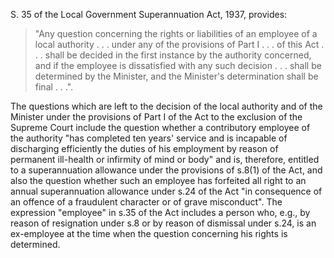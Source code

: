 S. 35 of the Local Government Superannuation Act, 1937, provides: 
> "Any question concerning the rights or liabilities of an employee of a local authority . . . under any of the provisions of Part I . . . of this Act . . . shall be decided in the first instance by the authority concerned, and if the employee is dissatisfied with any such decision . . . shall be determined by the Minister, and the Minister's determination shall be final . . .". 

The questions which are left to the decision of the local authority and of the Minister under the provisions of Part I of the Act to the exclusion of the Supreme Court include the question whether a contributory employee of the authority "has completed ten years' service and is incapable of discharging efficiently the duties of his employment by reason of permanent ill-health or infirmity of mind or body" and is, therefore, entitled to a superannuation allowance under the provisions of s.8(1) of the Act, and also the question whether such an employee has forfeited all right to an annual superannuation allowance under s.24 of the Act "in consequence of an offence of a fraudulent character or of grave misconduct". The expression "employee" in s.35 of the Act includes a person who, e.g., by reason of resignation under s.8 or by reason of dismissal under s.24, is an ex-employee at the time when the question concerning his rights is determined.